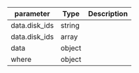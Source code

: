 | parameter | Type | Description |
| ----------- | ----------- |----------- |
| data.disk_ids  |  string  |    |
| data.disk_ids  |  array  |    |
| data  |  object  |    |
| where  |  object  |    |